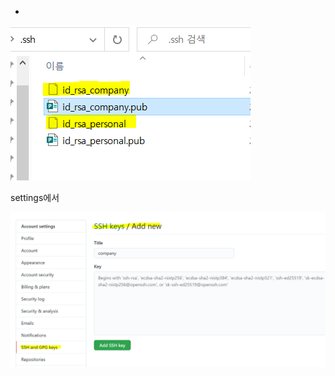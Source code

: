 - 

![image-20210706174122397](image/image-20210706174122397.png)





settings에서

![image-20210706174141989](image/image-20210706174141989.png)